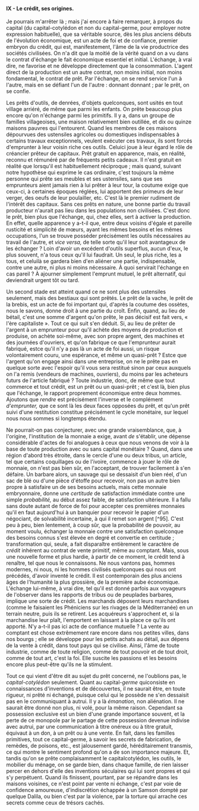 #### IX - Le crédit, ses origines.

Je pourrais m'arrêter là ; mais j'ai encore à faire remarquer, à propos du capital (du capital-cotylédon et non du capital-germe, pour employer notre expression habituelle), que sa véritable source, dès les plus anciens débuts de l'évolution économique, est un acte de foi et de confiance, premier embryon du crédit, qui est, manifestement, l'âme de la vie productrice des sociétés civilisées. On n'a dit que la moitié de la vérité quand on a vu dans le contrat d'échange le fait économique essentiel et initial. L'échange, à vrai dire, ne favorise et ne développe directement que la consommation. L'agent direct de la production est un autre contrat, non moins initial, non moins fondamental, le contrat de prêt. Par l'échange, on se rend service l'un à l'autre, mais en se défiant l'un de l'autre : donnant donnant ; par le prêt, on se confie.

Les prêts d'outils, de denrées, d'objets quelconques, sont usités en tout village arriéré, de même que parmi les enfants. On prête beaucoup plus encore qu'on n'échange parmi les primitifs. Il y a, dans un groupe de familles villageoises, une maison relativement bien outillée, et dix ou quinze maisons pauvres qui l'entourent. Quand les membres de ces maisons dépourvues des ustensiles agricoles ou domestiques indispensables à certains travaux exceptionnels, veulent exécuter ces travaux, ils sont forcés d'emprunter à leur voisin riche ces outils. Celuici joue à leur égard le rôle de créancier prêteur de capitaux. Prêt gratuit en apparence, mais, en réalité, reconnu et rémunéré par de fréquents petits cadeaux. Il n'est gratuit en réalité que lorsqu'il est habituellement réciproque ; mais quand, suivant notre hypothèse qui exprime le cas ordinaire, c'est toujours la même personne qui prête ses meubles et ses ustensiles, sans que ses emprunteurs aient jamais rien à lui prêter à leur tour, la coutume exige que ceux-ci, à certaines époques réglées, lui apportent des primeurs de leur verger, des oeufs de leur poulailler, etc. C'est là le premier rudiment de l'intérêt des capitaux. Sans ces prêts en nature, une bonne partie du travail producteur n'aurait pas lieu dans les populations non civilisées. C'est donc le prêt, bien plus que l'échange, qui, chez elles, sert à activer la production. En effet, quelle apparence y a-t-il que, entre deux voisins d'égale et pareille rusticité et simplicité de mœurs, ayant les mêmes besoins et les mêmes occupations, l'un se trouve posséder précisément les outils nécessaires au travail de l'autre, et _vice versa,_ de telle sorte qu'il leur soit avantageux de les échanger ? Loin d'avoir un excédent d'outils superflus, aucun d'eux, le plus souvent, n'a tous ceux qu'il lui faudrait. Un seul, le plus riche, les a tous, et celuilà se gardera bien d'en aliéner une partie, indispensable, contre une autre, ni plus ni moins nécessaire. À quoi servirait l'échange en cas pareil ? À ajourner simplement l'emprunt mutuel, le prêt alternatif, qui deviendrait urgent tôt ou tard.

Un second stade est atteint quand ce ne sont plus des ustensiles seulement, mais des bestiaux qui sont prêtés. Le prêt de la vache, le prêt de la brebis, est un acte de foi important qui, d'après la coutume des ossètes, nous le savons, donne droit à une partie du croît. Enfin, quand, au lieu de bétail, c'est une somme d'argent qu'on prête, le pas décisif est fait vers, « l'ère capitaliste ». Tout ce qui suit s'en déduit. Si, au lieu de prêter de l'argent à un emprunteur pour qu'il achète des moyens de production et produise, on achète soi-même, avec son propre argent, des machines et des journées d'ouvriers, et qu'on fabrique ce que l'emprunteur aurait fabriqué, estce qu'il n'y a pas là un acte de foi aussi, un risque volontairement couru, une espérance, et même un quasi-prêt ? Estce que l'argent qu'on engage ainsi dans une entreprise, on ne le prête pas en quelque sorte avec l'espoir qu'il vous sera restitué sinon par ceux auxquels on l'a remis (vendeurs de machines, ouvriers), du moins par les acheteurs futurs de l'article fabriqué ? Toute industrie, donc, de même que tout commerce et tout crédit, est un prêt ou un quasi-prêt ; et c'est là, bien plus que l'échange, le rapport proprement économique entre deux hommes. Ajoutons que _rendre_ est précisément l'inverse et le complément _d'emprunter,_ que ce sont là les deux faces opposées du prêt, et qu'un prêt suivi d'une restitution constitue précisément le cycle monétaire, sur lequel nous nous sommes si longtemps étendu.

Ne pourrait-on pas conjecturer, avec une grande vraisemblance, que, à l'origine, l'institution de la monnaie a exige, avant _de_ s'établir, une dépense considérable d'actes de foi analogues à ceux que nous venons de voir à la base de toute production avec ou sans capital monétaire ? Quand, dans une région d'abord très étroite, dans le cercle d'une ou deux tribus, un article, tel que certains coquillages ou de l'ivoire, commence à jouer le rôle de monnaie, on n'est pas bien sûr, en l'acceptant, de trouver facilement à s'en défaire. Un barbare alors, un sauvage qui se dessaisit d'un bien réel, d'un sac de blé ou d'une pièce d'étoffe pour recevoir, non pas un autre bien propre à satisfaire un de ses besoins actuels, mais cette monnaie embryonnaire, donne une _certitude_ de satisfaction immédiate contre une simple _probabilité,_ au début assez faible, de satisfaction ultérieure. Il a fallu sans doute autant de force de foi pour accepter ces premières monnaies qu'il en faut aujourd'hui à un banquier pour recevoir le papier d'un négociant, de solvabilité incertaine, à qui il remet son argent [^95]. C'est peu à peu, bien lentement, à coup sûr, que la probabilité de pouvoir, au moment voulu, échanger la monnaie contre une satisfaction quelconque des besoins connus s'est élevée en degré et convertie en certitude ; transformation qui, seule, a fait disparaître entièrement le caractère de _crédit_ inhérent au contrat de vente primitif, même au comptant. Mais, sous une nouvelle forme et plus hardie, à partir de ce moment, le crédit tend à renaître, tel que nous le connaissons. Ne nous vantons pas, hommes modernes, ni nous, ni les hommes civilisés quelconques qui nous ont précédés, d'avoir inventé le crédit. Il est contemporain des plus anciens âges de l'humanité la plus grossière, de la première aube économique. L'échange lui-même, à vrai dire, tel qu'il est donné parfois aux voyageurs de l'observer dans les rapports de tribus ou de peuplades barbares, implique une sorte de crédit. Les marchands déposent leurs marchandises (comme le faisaient les Phéniciens sur les rivages de la Méditerranée) en un terrain neutre, puis ils se retirent. Les acquéreurs s'approchent et, si la marchandise leur plaît, l'emportent en laissant à la place ce qu'ils ont apporté. N'y a-t-il pas ici acte de confiance mutuelle ? La vente au comptant est chose extrêmement rare encore dans nos petites villes, dans nos bourgs ; elle se développe pour les petits achats au détail, aux dépens de la vente à crédit, dans tout pays qui se civilise. Ainsi, l'âme de toute industrie, comme de toute religion, comme de tout pouvoir et de tout droit, comme de tout art, c'est la foi. Elle suscite les passions et les besoins encore plus peut-être qu'ils ne la stimulent.

Tout ce qui vient d'être dit au sujet du prêt concerné, ne l'oublions pas, le _capital-cotylédon_ seulement. Quant au capital-_germe_ quiconsiste en connaissances d'inventions et de découvertes, il ne saurait être, en toute rigueur, ni prêté ni échangé, puisque celui qui le possède ne s'en dessaisit pas en le communiquant à autrui. Il y a là _émanation,_ non aliénation. Il ne saurait être donné non plus, ni volé, pour la même raison. Cependant sa possession exclusive est un bien d'une grande importance souvent, et la perte de ce monopole par le partage de cette possession devenue indivise avec autrui, par une communication à titre onéreux ou à titre gratuit, équivaut à un don, à un prêt ou à une vente. En fait, dans les familles primitives, tout ce capital-germe, à savoir les secrets de fabrication, de remèdes, de poisons, etc., est jalousement gardé, héréditairement transmis, ce qui montre le sentiment profond qu'on a de son importance majeure. Et, tandis qu'on se prête complaisamment le capitalcotylédon, les outils, le mobilier du ménage, on se garde bien, dans chaque famille, de rien laisser percer en dehors d'elle des inventions séculaires qui lui sont propres et qui s'y perpétuent. Quand ils finissent, pourtant, par se répandre dans les maisons voisines, ce n'est point par vente ni échange, c'est par voie de confidence amoureuse, d'indiscrétion échappée à un Samson dompté par quelque Dalila, ou bien c'est par la violence, par la torture qui arrache ces secrets comme ceux de trésors cachés.
